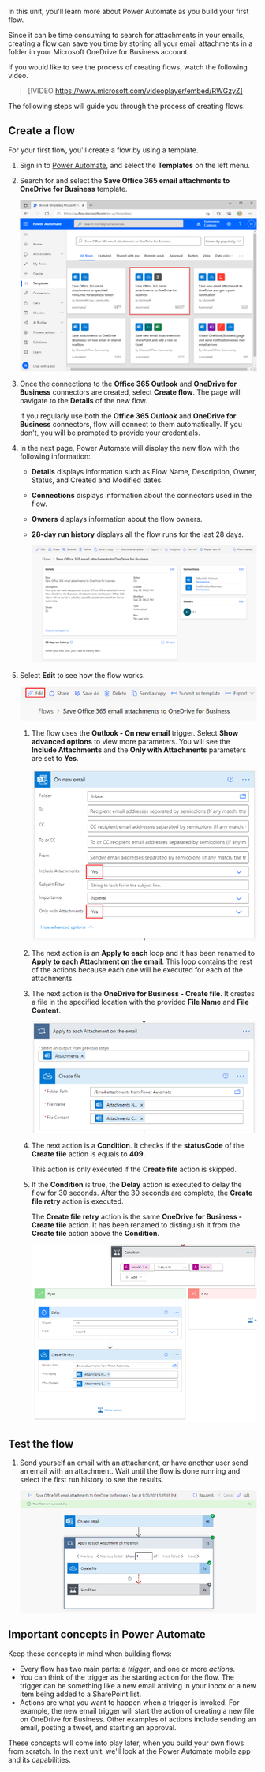 In this unit, you'll learn more about Power Automate as you build your first flow.

Since it can be time consuming to search for attachments in your emails, creating a flow can save you time by storing all your email attachments in a folder in your Microsoft OneDrive for Business account.

If you would like to see the process of creating flows, watch the following video.

> [!VIDEO https://www.microsoft.com/videoplayer/embed/RWGzyZ]

The following steps will guide you through the process of creating flows.

## Create a flow

For your first flow, you'll create a flow by using a template.

1. Sign in to [Power Automate](https://ms.flow.microsoft.com), and select the **Templates** on the left menu.

1. Search for and select the **Save Office 365 email attachments to OneDrive for Business** template.

    ![Screenshot of the SaveOffice 365 email attachments to OneDrive for Business template tile.](../media/office-365-email.png)

1. Once the connections to the **Office 365 Outlook** and **OneDrive for Business** connectors are created, select **Create flow**. The page will navigate to the **Details** of the new flow.

    If you regularly use both the **Office 365 Outlook** and **OneDrive for Business** connectors, flow will connect to them automatically. If you don't, you will be prompted to provide your credentials.

1. In the next page, Power Automate will display the new flow with the following information:
    - **Details** displays information such as Flow Name, Description, Owner, Status, and Created and Modified dates.
    - **Connections** displays information about the connectors used in the flow.
    - **Owners** displays information about the flow owners.
    - **28-day run history** displays all the flow runs for the last 28 days.

        ![Screenshot of a successfully created flow.](../media/create-successful.png)

1. Select **Edit** to see how the flow works.

    ![Screenshot of the Edit button highlighted.](../media/click-the-flow.png)

    1. The flow uses the **Outlook - On new email** trigger. Select **Show advanced options** to view more parameters. You will see the **Include Attachments** and the **Only with Attachments** parameters are set to **Yes**.

        ![Screenshot of the include attachments and only with attachments fields marked as yes.](../media/flow-trigger.png)

    1. The next action is an **Apply to each** loop and it has been renamed to **Apply to each Attachment on the email**. This loop contains the rest of the actions because each one will be executed for each of the attachments.

    1. The next action is the **OneDrive for Business - Create file**. It creates a file in the specified location with the provided **File Name** and **File Content**.

        ![Screenshot of the apply to each attachment on the email window..](../media/apply-each-create-file.png)

    1. The next action is a **Condition**. It checks if the **statusCode** of the **Create file** action is equals to **409**.

        This action is only executed if the **Create file** action is skipped.

    1. If the **Condition** is true, the **Delay** action is executed to delay the flow for 30 seconds. After the 30 seconds are complete, the **Create file retry** action is executed.

        The **Create file retry** action is the same **OneDrive for Business - Create file** action. It has been renamed to distinguish it from the **Create file** action above the **Condition**.

        ![Screenshot of the flow condition.](../media/first-flow-condition.png)

## Test the flow

1. Send yourself an email with an attachment, or have another user send an email with an attachment. Wait until the flow is done running and select the first run history to see the results.

    ![Screenshot of the message Your flow ran successfully.](../media/run-history.png)

## Important concepts in Power Automate

Keep these concepts in mind when building flows:

- Every flow has two main parts: a *trigger*, and one or more *actions*.
- You can think of the trigger as the starting action for the flow. The trigger can be something like a new email arriving in your inbox or a new item being added to a SharePoint list.
- Actions are what you want to happen when a trigger is invoked. For example, the new email trigger will start the action of creating a new file on OneDrive for Business. Other examples of actions include sending an email, posting a tweet, and starting an approval.

These concepts will come into play later, when you build your own flows from scratch. In the next unit, we'll look at the Power Automate mobile app and its capabilities.